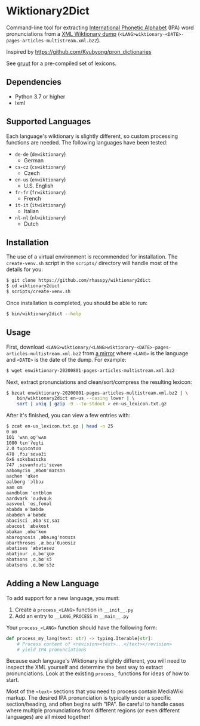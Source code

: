 # Wiktionary2Dict

Command-line tool for extracting [International Phonetic Alphabet](https://en.wikipedia.org/wiki/International_Phonetic_Alphabet) (IPA) word pronunciations from a [XML Wiktionary dump](http://ftp.acc.umu.se/mirror/wikimedia.org/dumps/) (`<LANG>wiktionary-<DATE>-pages-articles-multistream.xml.bz2`).

Inspired by https://github.com/Kyubyong/pron_dictionaries

See [gruut](https://github.com/rhasspy/gruut) for a pre-compiled set of lexicons.

## Dependencies

* Python 3.7 or higher
* lxml

## Supported Languages

Each language's wiktionary is slightly different, so custom processing functions are needed. The following languages have been tested:

* `de-de` (`dewiktionary`)
    * German
* `cs-cz` (`cswiktionary`)
    * Czech
* `en-us` (`enwiktionary`)
    * U.S. English
* `fr-fr` (`frwiktionary`)
    * French
* `it-it` (`itwiktionary`)
    * Italian
* `nl-nl` (`nlwiktionary`)
    * Dutch
    
## Installation

The use of a virtual environment is recommended for installation. The `create-venv.sh` script in the `scripts/` directory will handle most of the details for you:

```sh
$ git clone https://github.com/rhasspy/wiktionary2dict
$ cd wiktionary2dict
$ scripts/create-venv.sh
```

Once installation is completed, you should be able to run:

```sh
$ bin/wiktionary2dict --help
```

## Usage

First, download `<LANG>wiktionary/<LANG>wiktionary-<DATE>-pages-articles-multistream.xml.bz2` from [a mirror](http://ftp.acc.umu.se/mirror/wikimedia.org/dumps/) where `<LANG>` is the language and `<DATE>` is the date of the dump. For example:

```sh
$ wget enwiktionary-20200801-pages-articles-multistream.xml.bz2
```

Next, extract pronunciations and clean/sort/compress the resulting lexicon:

```sh
$ bzcat enwiktionary-20200801-pages-articles-multistream.xml.bz2 | \
    bin/wiktionary2dict en-us --casing lower | \
    sort | uniq | gzip -9 --to-stdout > en-us_lexicon.txt.gz
```

After it's finished, you can view a few entries with:

```sh
$ zcat en-us_lexicon.txt.gz | head -n 25
0 oʊ
101 ˈwʌnˌoʊ̯ˈwʌn
1080 tɛnˈʔeɪ̯ti
2.0 tupɔɪntoʊ
470 ˌfɔɹˈsɛvəɾ̃i
6x6 sɪksbaɪsɪks
747 ˌsɛvənfoɹtiˈsɛvən
aabomycin ˌæboʊˈmaɪsɪn
aachen ˈɑkən
aalborg ˈɔlbɔɹ
aam ɑm
aandblom ˈɑntblɑm
aardvark ˈɑɹdvɑɹk
aasvoel ˈɑsˌfoʊəl
ababda əˈbæbdə
ababdeh əˈbæbdɛ
abacisci ˌæbəˈsɪˌsaɪ
abacost ˈæbəkɑst
abakan ˌɑbəˈkɑn
abarognosis ˌæbəɹəɡˈnoʊsɪs
abarthroses ˌæˌbɑɹˈθɹoʊsiz
abatises ˈæbətəsəz
abatjour ˌɑˌbɑˈʒʊɚ
abatsons ˌɑˌbɑˈsɔ̃
abatsons ˌɑˌbɑˈsɔ̃z
```

## Adding a New Language

To add support for a new language, you must:

1. Create a `process_<LANG>` function in `__init__.py`
2. Add an entry to `__LANG_PROCESS` in `__main__.py`

Your `process_<LANG>` function should have the following form:

```python
def process_my_lang(text: str) -> typing.Iterable[str]:
    # Process content of <revision><text>...</text></revision>
    # yield IPA pronunciations
```

Because each language's Wiktionary is slightly different, you will need to inspect the XML yourself and determine the best way to extract pronunciations. Look at the existing `process_` functions for ideas of how to start.

Most of the `<text>` sections that you need to process contain MediaWiki markup. The desired IPA pronunciation is typically under a specific section/heading, and often begins with "IPA". Be careful to handle cases where multiple pronunciations from different regions (or even different languages) are all mixed together!
